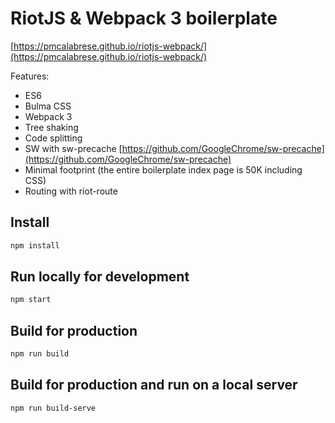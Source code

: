 # RiotJS & Webpack 3 boilerplate
[https://pmcalabrese.github.io/riotjs-webpack/](https://pmcalabrese.github.io/riotjs-webpack/)

Features:
 - ES6
 - Bulma CSS
 - Webpack 3
 - Tree shaking
 - Code splitting
 - SW with sw-precache [https://github.com/GoogleChrome/sw-precache](https://github.com/GoogleChrome/sw-precache)
 - Minimal footprint (the entire boilerplate index page is 50K including CSS)
 - Routing with riot-route

## Install

```bash
npm install
```

## Run locally for development

```bash
npm start
```

## Build for production

```bash
npm run build
```

## Build for production and run on a local server

```bash
npm run build-serve
```